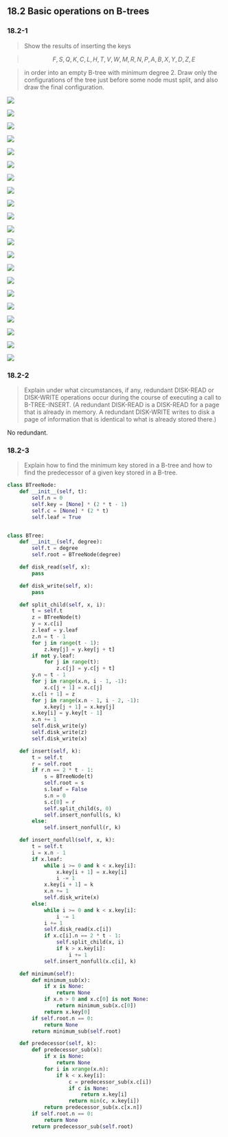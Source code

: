 ## 18.2 Basic operations on B-trees

### 18.2-1

> Show the results of inserting the keys 

> $$F, S, Q, K, C, L, H, T, V, W, M, R, N, P, A, B, X, Y, D, Z, E$$

> in order into an empty B-tree with minimum degree 2. Draw only the configurations of the tree just before some node must split, and also draw the final configuration.

![](./img/18.2-1_1.png)

![](./img/18.2-1_2.png)

![](./img/18.2-1_3.png)

![](./img/18.2-1_4.png)

![](./img/18.2-1_5.png)

![](./img/18.2-1_6.png)

![](./img/18.2-1_7.png)

![](./img/18.2-1_8.png)

![](./img/18.2-1_9.png)

![](./img/18.2-1_10.png)

![](./img/18.2-1_11.png)

![](./img/18.2-1_12.png)

![](./img/18.2-1_13.png)

![](./img/18.2-1_14.png)

![](./img/18.2-1_15.png)

![](./img/18.2-1_16.png)

![](./img/18.2-1_17.png)

![](./img/18.2-1_18.png)

![](./img/18.2-1_19.png)

![](./img/18.2-1_20.png)

![](./img/18.2-1_21.png)

### 18.2-2

> Explain under what circumstances, if any, redundant DISK-READ or DISK-WRITE operations occur during the course of executing a call to B-TREE-INSERT. (A redundant DISK-READ is a DISK-READ for a page that is already in memory. A redundant DISK-WRITE writes to disk a page of information that is identical to what is already stored there.)

No redundant.

### 18.2-3

> Explain how to find the minimum key stored in a B-tree and how to find the predecessor of a given key stored in a B-tree.

```python
class BTreeNode:
    def __init__(self, t):
        self.n = 0
        self.key = [None] * (2 * t - 1)
        self.c = [None] * (2 * t)
        self.leaf = True


class BTree:
    def __init__(self, degree):
        self.t = degree
        self.root = BTreeNode(degree)

    def disk_read(self, x):
        pass

    def disk_write(self, x):
        pass

    def split_child(self, x, i):
        t = self.t
        z = BTreeNode(t)
        y = x.c[i]
        z.leaf = y.leaf
        z.n = t - 1
        for j in range(t - 1):
            z.key[j] = y.key[j + t]
        if not y.leaf:
            for j in range(t):
                z.c[j] = y.c[j + t]
        y.n = t - 1
        for j in range(x.n, i - 1, -1):
            x.c[j + 1] = x.c[j]
        x.c[i + 1] = z
        for j in range(x.n - 1, i - 2, -1):
            x.key[j + 1] = x.key[j]
        x.key[i] = y.key[t - 1]
        x.n += 1
        self.disk_write(y)
        self.disk_write(z)
        self.disk_write(x)

    def insert(self, k):
        t = self.t
        r = self.root
        if r.n == 2 * t - 1:
            s = BTreeNode(t)
            self.root = s
            s.leaf = False
            s.n = 0
            s.c[0] = r
            self.split_child(s, 0)
            self.insert_nonfull(s, k)
        else:
            self.insert_nonfull(r, k)

    def insert_nonfull(self, x, k):
        t = self.t
        i = x.n - 1
        if x.leaf:
            while i >= 0 and k < x.key[i]:
                x.key[i + 1] = x.key[i]
                i -= 1
            x.key[i + 1] = k
            x.n += 1
            self.disk_write(x)
        else:
            while i >= 0 and k < x.key[i]:
                i -= 1
            i += 1
            self.disk_read(x.c[i])
            if x.c[i].n == 2 * t - 1:
                self.split_child(x, i)
                if k > x.key[i]:
                    i += 1
            self.insert_nonfull(x.c[i], k)

    def minimum(self):
        def minimum_sub(x):
            if x is None:
                return None
            if x.n > 0 and x.c[0] is not None:
                return minimum_sub(x.c[0])
            return x.key[0]
        if self.root.n == 0:
            return None
        return minimum_sub(self.root)

    def predecessor(self, k):
        def predecessor_sub(x):
            if x is None:
                return None
            for i in xrange(x.n):
                if k < x.key[i]:
                    c = predecessor_sub(x.c[i])
                    if c is None:
                        return x.key[i]
                    return min(c, x.key[i])
            return predecessor_sub(x.c[x.n])
        if self.root.n == 0:
            return None
        return predecessor_sub(self.root)
```




